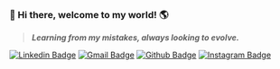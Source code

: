 ### :wave: Hi there, welcome to my world! :earth_americas:

> **_Learning from my mistakes, always looking to evolve._**

[![Linkedin Badge](https://img.shields.io/badge/-LinkdIn-blue?style=flat-square&logo=Linkedin&logoColor=white&link=https://www.linkedin.com/in/anderson-foschiera)](https://www.linkedin.com/in/anderson-foschiera)
[![Gmail Badge](https://img.shields.io/badge/-Gmail-c14438?style=flat-square&logo=Gmail&logoColor=white&link=mailto:foschieraanderson@gmail.com)](mailto:foschieraanderson@gmail.com/)
[![Github Badge](https://img.shields.io/badge/-Github-000?style=flat-square&logo=Github&logoColor=white&link=https://github.com/foschieraanderson)](https://github.com/foschieraanderson)
[![Instagram Badge](https://img.shields.io/badge/Instagram-%23E4405F.svg?&style=flat-square&logo=Instagram&logoColor=white&link=https://www.instagram.com/foschiera_anderson)](https://www.instagram.com/foschiera_anderson)
